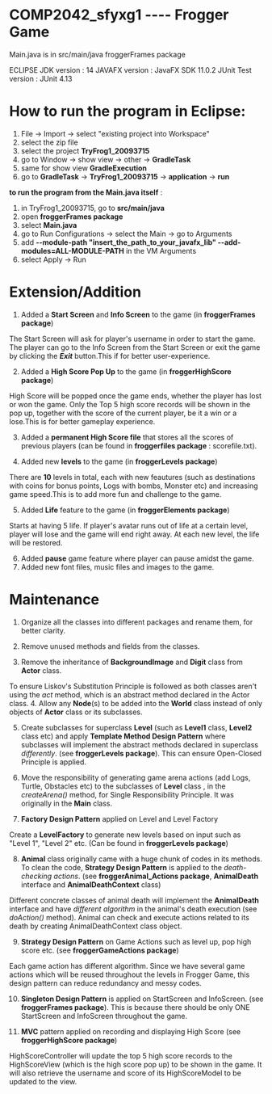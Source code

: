 # COMP2042_sfyxg1 ---- Frogger Game

Main.java is in src/main/java froggerFrames package

ECLIPSE JDK version : 14
JAVAFX version : JavaFX SDK 11.0.2
JUnit Test version : JUnit 4.13

# How to run the program in Eclipse:
1. File -> Import -> select "existing project into Workspace"
2. select the zip file
3. select the project **TryFrog1_20093715**
4. go to Window -> show view -> other -> **GradleTask**
5. same for show view **GradleExecution**
5. go to **GradleTask** -> **TryFrog1_20093715** -> **application** -> **run**

**to run the program from the Main.java itself** :
1. in TryFrog1_20093715, go to **src/main/java**
2. open **froggerFrames package**
3. select **Main.java**
4. go to Run Configurations -> select the Main -> go to Arguments
5. add **--module-path "insert_the_path_to_your_javafx_lib" --add-modules=ALL-MODULE-PATH** in the VM Arguments
6. select Apply -> Run

# Extension/Addition

  1. Added a **Start Screen** and **Info Screen** to the game (in **froggerFrames package**)

The Start Screen will ask for player's username in order to start the game.
The player can go to the Info Screen from the Start Screen or exit the game by clicking the ***Exit*** button.This if for better user-experience.

 2. Added a **High Score Pop Up** to the game (in **froggerHighScore package**)
 
High Score will be popped once the game ends, whether the player has lost or won the game. Only the Top 5 high score records will be shown in the pop up, together with the score of the current player, be it a win or a lose.This is for better gameplay experience.

 3. Added a **permanent High Score file** that stores all the scores of previous players (can be found in **froggerfiles package** : scorefile.txt).

4. Added new **levels** to the game (in **froggerLevels package**)
 
There are **10** levels in total, each with new feautures (such as destinations with coins for bonus points, Logs with bombs, Monster etc) and increasing game speed.This is to add more fun and challenge to the game.

5. Added **Life** feature to the game (in **froggerElements package**)

Starts at having 5 life. If player's avatar runs out of life at a certain level, player will lose and the game will end right away. At each new level, the life will be restored.

6. Added **pause** game feature where player can pause amidst the game.
7. Added new font files, music files and images to the game.


# Maintenance 

1. Organize all the classes into different packages and rename them, for better clarity.
2. Remove unused methods and fields from the classes.

3. Remove the inheritance of **BackgroundImage** and **Digit** class from **Actor** class.

To ensure Liskov's Substitution Principle is followed as both classes aren't using the *act* method, which is an abstract method declared in the Actor class. 
4. Allow any **Node**(s) to be added into the **World** class instead of only objects of **Actor** class or its subclasses.

5. Create subclasses for superclass **Level** (such as **Level1** class, **Level2** class etc) and apply **Template Method Design Pattern** where subclasses will implement the abstract methods declared in superclass *differently*. (see **froggerLevels package**). This can ensure Open-Closed Principle is applied.

6. Move the responsibility of generating game arena actions (add Logs, Turtle, Obstacles etc) to the subclasses of **Level** class , in the *createArena()* method, for Single Responsibility Principle. It was originally in the **Main** class.

7. **Factory Design Pattern** applied on Level and Level Factory

Create a **LevelFactory** to generate new levels based on input such as "Level 1", "Level 2" etc. (Can be found in **froggerLevels package**)

8. **Animal** class originally came with a huge chunk of codes in its methods. To clean the code, **Strategy Design Pattern** is applied to the *death-checking actions*. (see **froggerAnimal_Actions package**, **AnimalDeath** interface and **AnimalDeathContext** class) 

Different concrete classes of animal death will implement the **AnimalDeath** interface and have *different algorithm* in the animal's death execution (see *doAction()* method). Animal can check and execute actions related to its death by creating AnimalDeathContext class object.

9. **Strategy Design Pattern** on Game Actions such as level up, pop high score etc. (see **froggerGameActions package**) 

Each game action has different algorithm. Since we have several game actions which will be reused throughout the levels in Frogger Game, this design pattern can reduce redundancy and messy codes.

10. **Singleton Design Pattern** is applied on StartScreen and InfoScreen. (see **froggerFrames package**). This is because there should be only ONE StartScreen and InfoScreen throughout the game.

11. **MVC** pattern applied on recording and displaying High Score (see **froggerHighScore package**)

HighScoreController will update the top 5 high score records to the HighScoreView (which is the high score pop up) to be shown in the game. It will also retrieve the username and score of its HighScoreModel to be updated to the view.

